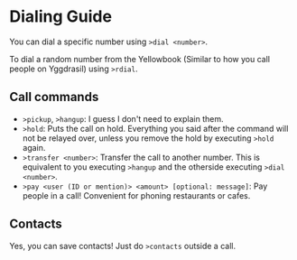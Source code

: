 # Dialing Guide
You can dial a specific number using `>dial <number>`.

To dial a random number from the Yellowbook (Similar to how you call people on Yggdrasil) using `>rdial`.

## Call commands
* `>pickup`, `>hangup`: I guess I don't need to explain them.
* `>hold`: Puts the call on hold. Everything you said after the command will not be relayed over, unless you remove the hold by executing `>hold` again.
* `>transfer <number>`: Transfer the call to another number. This is equivalent to you executing `>hangup` and the otherside executing `>dial <number>`.
* `>pay <user (ID or mention)> <amount> [optional: message]`: Pay people in a call! Convenient for phoning restaurants or cafes.

## Contacts
Yes, you can save contacts! Just do `>contacts` outside a call.
